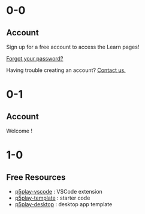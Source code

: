 # 0-0

## Account

Sign up for a free account to access the Learn pages!

[Forgot your password?](https://p5play.auth.us-west-2.amazoncognito.com/forgotPassword?client_id=3oegfdhu2r7eo8nr371496718c&response_type=token&scope=email+openid+profile&redirect_uri=https%3A%2F%2Fp5play.org%2Faccount%2Findex.html)

Having trouble creating an account? [Contact us.](mailto:info@p5play.org)

# 0-1

## <span id="account-type"></span> Account

Welcome <span id="username"></span>!

# 1-0

## Free Resources

- [p5play-vscode](https://github.com/quinton-ashley/p5play-vscode) : VSCode extension
- [p5play-template](https://github.com/quinton-ashley/p5play-template) : starter code
- [p5play-desktop](https://github.com/quinton-ashley/p5play-desktop) : desktop app template
